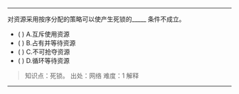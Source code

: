 ---
对资源采用按序分配的策略可以使产生死锁的_____ 条件不成立。
- ( ) A.互斥使用资源 
- ( ) B.占有并等待资源 
- ( ) C.不可抢夺资源 
- ( ) D.循环等待资源

> 知识点：死锁。
> 出处：网络
> 难度：1
> 解释

---